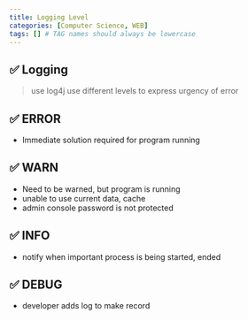 ```yaml
---
title: Logging Level
categories: [Computer Science, WEB]
tags: [] # TAG names should always be lowercase
---
```


## ✅ Logging

> use log4j
> use different levels to express urgency of error

## ✅ ERROR

- Immediate solution required for program running

## ✅ WARN

- Need to be warned, but program is running
- unable to use current data, cache
- admin console password is not protected

## ✅ INFO

- notify when important process is being started, ended

## ✅ DEBUG

- developer adds log to make record
